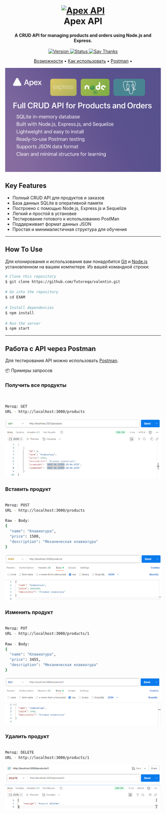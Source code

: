 <h1 align="center">
  <br>
  <a href="#"><img src="https://dcassetcdn.com/design_img/74969/85609/85609_1313227_74969_image.png" alt="Apex API" width="200"></a>
  <br>
  Apex API
  <br>
</h1>

<h4 align="center">A CRUD API for managing products and orders using Node.js and Express.</h4>

<p align="center">
  <a href="https://badge.fury.io/js/apex-api">
    <img src="https://img.shields.io/badge/version-1.0.0-blue.svg" alt="Version">
  </a>
  <a href="#">
    <img src="https://img.shields.io/badge/status-active-brightgreen.svg" alt="Status">
  </a>
  <a href="https://saythanks.io/to/your-email@example.com">
    <img src="https://img.shields.io/badge/SayThanks.io-%E2%98%BC-1EAEDB.svg" alt="Say Thanks">
  </a>
</p>

<p align="center">
  <a href="#key-features">Возможности</a> •
  <a href="#how-to-use">Как использовать</a> •
  <a href="#Работа-с-API-через-Postman">Postman</a> •
</p>

![screenshot](PHOTO/cd9fc68e-a157-4be8-9991-b4c36478bcfb.png)

## Key Features

* Полный CRUD API для продуктов и заказов
* База данных SQLite в оперативной памяти
* Построено с помощью Node.js, Express.js и Sequelize
* Легкий и простой в установке
* Тестирование готового к использованию PostMan
* Поддерживает формат данных JSON
* Простая и минималистичная структура для обучения

---

## How To Use

Для клонирования и использования вам понадобится [Git](https://git-scm.com) и [Node.js](https://nodejs.org/en/download/) установленном на вашем компютере. Из вашей командной строки:

```bash
# Clone this repository
$ git clone https://github.com/futoreqa/valentin.git

# Go into the repository
$ cd EXAM

# Install dependencies
$ npm install

# Run the server
$ npm start

```
---
## Работа с API через Postman

Для тестирования API можно использовать [Postman](https://www.postman.com/).

📦 Примеры запросов

### Получить все продукты
```bash


Метод: GET
URL - http://localhost:3000/products
```
![screenshot](PHOTO/3.png)
![screenshot](PHOTO/4.png)

### Вставить продукт
```bash

Метод: POST
URL - http://localhost:3000/products

Raw - Body:
{
  "name": "Клавиатура",
  "price": 1500,
  "description": "Механическая клавиатура"
}
```
![screenshot](PHOTO/7.png)

### Изменить продукт
```bash

Метод: PUT
URL - http://localhost:3000/products/1

Raw - Body:
{
  "name": "Клавиатура",
  "price": 3455,
  "description": "Механическая клавиатура"
}
```
![screenshot](PHOTO/2.png)

### Удалить продукт
```bash

Метод: DELETE
URL - http://localhost:3000/products/1

```
![screenshot](PHOTO/5.png)
![screenshot](PHOTO/6.png)
